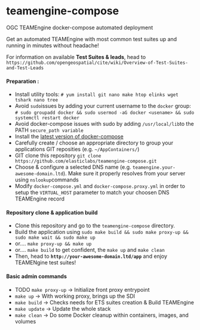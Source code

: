# teamengine-compose
OGC TEAMEngine docker-compose automated deployment

Get an automated TEAMEngine with most common test suites up and running in minutes without headache!

For information on available **Test Suites & leads**, head to `https://github.com/opengeospatial/cite/wiki/Overview-of-Test-Suites-and-Test-Leads`

#### Preparation :
* Install utility tools: `# yum install git nano make htop elinks wget tshark nano tree`
* Avoid `sudo`issues by adding your current username to the `docker` group: `# sudo groupadd docker && sudo usermod -aG docker <usename> && sudo systemctl restart docker`
* Avoid docker-compose issues with sudo by adding `/usr/local/lib`to the PATH `secure_path variable`
* Install the [latest version of docker-compose](https://docs.docker.com/compose/install/)
* Carefully create / choose an appropriate directory to group your applications GIT reposities (e.g. `~/AppContainers/`)
* GIT clone this repository `git clone https://github.com/elasticlabs/teamengine-compose.git`
* Choose & configure a selected DNS name (e.g. `teamengine.your-awesome-domain.ltd`). Make sure it properly resolves from your server using `nslookup`commands
* Modify `docker-compose.yml` and `docker-compose.proxy.yml` in order to setup the `VIRTUAL_HOST` parameter to match your choosen DNS TEAMEngine record

#### Repository clone & application build
* Clone this repository and go to the `teamengine-compose` directory.
* Build the application using `sudo make build && sudo make proxy-up && sudo make wait && sudo make up`
* or.... `make proxy-up && make up`
* or.... `make build` to get confident, the `make up` and `make clean`
* Then, head to **`http://your-awesome-domain.ltd/app`** and enjoy TEAMENgine test suites!

#### Basic admin commands
* TODO `make proxy-up` -> Initialize front proxy entrypoint
* `make up` ->  With working proxy, brings up the SDI
* `make build` -> Checks needs for ETS suites creation & Build TEAMEngine
* `make update` -> Update the whole stack
* `make clean` -> Do some Docker cleanup within containers, images, and volumes